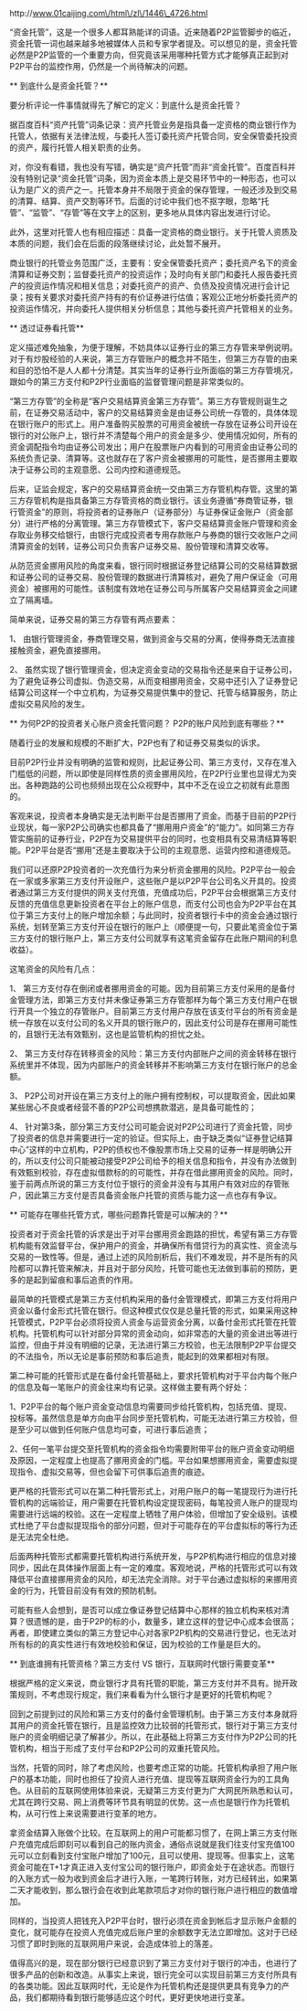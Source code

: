http:\/\/www.01caijing.com\/html\/zl\/1446\_4726.html

“资金托管”，这是一个很多人都耳熟能详的词语。近来随着P2P监管脚步的临近，资金托管一词也越来越多地被媒体人员和专家学者提及。可以想见的是，资金托管必然是P2P监管的一个重要方向，但究竟该采用哪种托管方式才能够真正起到对P2P平台的监控作用，仍然是一个尚待解决的问题。



** 到底什么是资金托管？**



 要分析评论一件事情就得先了解它的定义：到底什么是资金托管？



 据百度百科“资产托管”词条记录：资产托管业务是指具备一定资格的商业银行作为托管人，依据有关法律法规，与委托人签订委托资产托管合同，安全保管委托投资的资产，履行托管人相关职责的业务。



 对，你没有看错，我也没有写错，确实是“资产托管”而非“资金托管”。百度百科并没有特别记录“资金托管”词条，因为资金本质上是交易环节中的一种形态，也可以认为是广义的资产之一。托管本身并不局限于资金的保存管理，一般还涉及到交易的清算、结算、资产交割等环节。后面的讨论中我们也不抠字眼，忽略“托管”、“监管”、“存管”等在文字上的区别，更多地从具体内容出发进行讨论。



 此外，这里对托管人也有相应描述：具备一定资格的商业银行。关于托管人资质及本质的问题，我们会在后面的段落继续讨论，此处暂不展开。



 商业银行的托管业务范围广泛，主要有：安全保管委托资产；委托资产名下的资金清算和证券交割；监督委托资产的投资运作；及时向有关部门和委托人报告委托资产的投资运作情况和相关信息；对委托资产的资产、负债及投资情况进行会计记录；按有关要求对委托资产持有的有价证券进行估值；客观公正地分析委托资产的投资运作情况，并向委托人提供相关分析信息；其他与委托资产托管相关的业务。



** 透过证券看托管**



 定义描述难免抽象，为便于理解，不妨具体以证券行业的第三方存管来举例说明。对于有炒股经验的人来说，第三方存管账户的概念并不陌生，但第三方存管的由来和目的恐怕不是人人都十分清楚。其实当年的证券行业所面临的第三方存管境况，跟如今的第三方支付和P2P行业面临的监督管理问题是非常类似的。



 “第三方存管”的全称是“客户交易结算资金第三方存管”。第三方存管规则诞生之前，在证券交易活动中，客户的交易结算资金是由证券公司统一存管的，具体体现在银行账户的形式上。用户准备购买股票的可用资金被统一存放在证券公司开设在银行的对公账户上，银行并不清楚每个用户的资金是多少、使用情况如何，所有的资金调配指令均由证券公司发出；用户在股票账户内看到的可用资金由证券公司的系统负责记录、清算等。这也就存在了客户资金被挪用的可能性，是否挪用主要取决于证券公司的主观意愿、公司内控和道德规范。



 后来，证监会规定，客户的交易结算资金统一交由第三方存管机构存管。这里的第三方存管机构是指具备第三方存管资格的商业银行。该业务遵循“券商管证券，银行管资金”的原则，将投资者的证券账户（证券部分）与证券保证金账户（资金部分）进行严格的分离管理。第三方存管模式下，客户交易结算资金账户管理和资金存取业务移交给银行，由银行完成投资者专用存款账户与券商的银行交收账户之间清算资金的划转，证券公司只负责客户证券交易、股份管理和清算交收等。



 从防范资金挪用风险的角度来看，银行同时根据证券登记结算公司的交易结算数据和证券公司的证券交易、股份管理的数据进行清算核对，避免了用户保证金（可用资金）被挪用的可能性。该制度有效地在证券公司与所属客户交易结算资金之间建立了隔离墙。



 简单来说，证券交易的第三方存管有两点要素：



 1、 由银行管理资金，券商管理交易，做到资金与交易的分离，使得券商无法直接接触资金，避免直接挪用。



 2、 虽然实现了银行管理资金，但决定资金变动的交易指令还是来自于证券公司，为了避免证券公司虚拟、伪造交易，从而变相挪用资金，交易中还引入了证券登记结算公司这样一个中立机构，为证券交易提供集中的登记、托管与结算服务，防止虚拟交易风险的发生。



** 为何P2P的投资者关心账户资金托管问题？ P2P的账户风险到底有哪些？**



 随着行业的发展和规模的不断扩大，P2P也有了和证券交易类似的诉求。



 目前P2P行业并没有明确的监管和规则，比起证券公司、第三方支付，又存在准入门槛低的问题，所以即使是同样性质的资金挪用风险，在P2P行业里也显得尤为突出。各种跑路的公司也频频出现在公众视野中，其中不乏在设立之初就有此意图的。



 客观来说，投资者本身确实是无法判断平台是否挪用了资金。而基于目前的P2P行业现状，每一家P2P公司确实也都具备了“挪用用户资金”的“能力”。如同第三方存管实施前的证券行业，P2P在为交易提供平台的同时，也变相具有交易清结算等职能。P2P平台是否“挪用”还是主要取决于公司的主观意愿、运营内控和道德规范。



 我们可以还原P2P投资者的一次充值行为来分析资金挪用的风险。P2P平台一般会在一家或多家第三方支付开设账户，这些账户是以P2P平台公司名义开具的。投资者通过第三方支付提供的网关支付充值，充值成功后，P2P平台会根据第三方支付反馈的充值信息更新投资者在平台上的账户信息，而支付公司也会为P2P平台在其位于第三方支付上的账户增加余额；与此同时，投资者银行卡中的资金会通过银行系统，划转至第三方支付开设在银行的账户上（顺便提一句，只要此笔资金位于第三方支付的银行账户上，第三方支付公司就享有这笔资金留存在此账户期间的利息收益）。



 这笔资金的风险有几点：



 1、 第三方支付存在倒闭或者挪用资金的可能。因为目前第三方支付采用的是备付金管理方法，即第三方支付并未像证券第三方存管那样为每个第三方支付用户在银行开具一个独立的存管账户。目前第三方支付用户存放在该支付平台的所有资金是统一存放在以支付公司的名义开具的银行账户的，因此支付公司是存在挪用可能性的，且银行无法有效甄别，这也是监管机构的担忧之处。



 2、 第三方支付存在转移资金的风险：第三方支付内部账户之间的资金转移在银行系统里并不体现，因为内部账户的资金转移并不影响第三方支付在银行账户的总金额。



 3、 P2P公司对开设在第三方支付上的账户拥有控制权，可以提取资金，因此如果某些居心不良或者经营不善的P2P公司想携款潜逃，是具备可能性的；



 4、 针对第3条，部分第三方支付公司可能会说对P2P公司进行了资金托管，同步了投资者的信息并需要进行一定的验证。但实际上，由于缺乏类似“证券登记结算中心”这样的中立机构，P2P的债权也不像股票市场上交易的证券一样是明确公开的，所以支付公司只能被动接受P2P公司给予的相关信息和指令，并没有办法做到有效甄别校验，存在虚拟借款标的的可能性，并存在借此挪用资金的风险。同时，鉴于前两点所说的第三方支付位于银行的资金并没有与其用户有效对应的存管账户，因此第三方支付是否具备资金账户托管的资质与能力这一点也存有争议。



** 可能存在哪些托管方式，哪些问题靠托管是可以解决的？**



 投资者对于资金托管的诉求是出于对平台挪用资金跑路的担忧，希望有第三方存管机构能有效监督平台，保护用户的资金，并确保所有借贷行为的真实性、资金流与交易的一致性等。但是，通过上述的风险剖析后，我们不难发现，并不是所有的风险都可以靠托管来解决，并且对于部分风险，托管可能也无法做到事前的预防，更多的是起到留痕和事后追责的作用。



 最简单的托管模式是第三方支付机构采用的备付金管理模式，即第三方支付将用户资金以备付金形式托管在银行。但这种模式仅仅是总量托管的形式，如果采用这种托管模式，P2P平台必须将投资人资金与运营资金分离，以备付金形式托管在托管机构。托管机构可以针对部分异常的资金动向，如非常态的大量的资金进出等进行监控，但由于并没有明细的记录，无法进行第三方校验，也无法限制P2P平台提交的不法指令，所以无论是事前预防和事后追责，能起到的效果都相对有限。



 第二种可能的托管形式是在备付金托管基础上，要求托管机构对于平台内每个账户的信息及每一笔账户的资金往来均有记录。这样做主要有两个好处：



 1、P2P平台的每个账户资金变动信息均需要同步给托管机构，包括充值、提现、投标等。虽然信息是单方向由平台同步至托管机构，可能无法进行第三方校验，但是至少可以做到任何账户信息均可查，可进行事后追责；



 2、任何一笔平台提交至托管机构的资金指令均需要附带平台的账户资金变动明细及原因，一定程度上也提高了挪用资金的门槛。平台如果想挪用资金，需要虚拟提现指令、虚拟交易等，但也会留下可供事后追责的痕迹。



 更严格的托管形式可以在第二种托管形式上，对用户账户的每一笔提现行为进行托管机构的远端验证，用户需要在托管机构设定提现密码，每笔投资人账户的提现均需要进行远端的校验。这在一定程度上牺牲了用户体验，但增加了安全级别。该模式杜绝了平台虚拟提现指令的部分问题，但对于可能存在的平台虚拟标的等行为还是无法完全杜绝。



 后面两种托管形式都需要托管机构进行系统开发，与P2P机构进行相应的信息对接同步，因此在具体操作层面上有一定的难度。客观地说，严格的托管形式可以有效降低平台直接挪用资金的风险，却无法完全消除。对于平台通过虚拟标的来挪用资金的行为，托管目前没有有效的预防机制。



 可能有些人会想到，是否可以成立像证券登记结算中心那样的独立机构来核对清算？很遗憾的是，由于P2P的标的小，数量多，建立这样的登记中心成本会很高；再者，即使建立类似的第三方登记中心对各家P2P机构的交易进行登记，也无法对所有标的的真实性进行有效地校验和保证，因为校验的工作量是巨大的。



** 到底谁拥有托管资格？第三方支付 VS 银行，互联网时代银行需要变革**



 根据严格的定义来说，商业银行才具有托管的职能，第三方支付并不具有。抛开政策规则，不考虑现行规定，我们来看看为什么银行才是更好的托管机构呢？



 回到之前提到过的风险和第三方支付的备付金管理机制。由于第三方支付本身就将其用户的资金托管在银行，且是监控效力比较弱的托管形式，银行对于第三方支付账户的资金明细记录了解甚少。所以，在此基础上将第三方支付作为P2P公司的托管机构，相当于形成了支付平台和P2P公司的双重托管风险。



 当然，托管的同时，除了考虑风险，也要考虑正常的功能。托管机构承担了用户账户的基本功能，同时也担任了投资人进行充值、提现等互联网资金行为的工具角色。从目前的互联网使用体验来说，无疑第三方支付更为广大网民所熟悉和认可，尤其在跨行交易、网上消费等环节具有明显的优势。这一点也是银行作为托管机构，从可行性上来说需要进行变革的地方。



 拿资金结算入账做个比较。在互联网上的用户可能都习惯了，在网上第三方支付账户充值完成后即刻可以看到自己的账内资金，通俗点说就是我们往支付宝充值100元可以立刻看到支付宝账户增加了100元，且可以使用、提现等。但事实上，这笔资金可能在T+1才真正进入支付宝公司的银行账户，即资金处于在途状态。而银行的入账方式一般为收到资金后才进行入账，一笔跨行转账，对方已经转出，如果第二天才能收到，那么银行会在收到此笔款项后才对你的银行账户进行相应的数值增加。



 同样的，当投资人把钱充入P2P平台时，银行必须在资金到帐后才显示账户金额的变化，就可能存在投资人充值完成后账户里的余额数字无法立即增加。这对于已经习惯了即时到账的互联网用户来说，会造成体验上的落差。



 值得高兴的是，现在部分银行已经意识到了第三方支付对于银行的冲击，也进行了很多产品的创新和改造。从事实上来说，银行完全可以实现目前第三方支付所具有的各类功能。因此互联网时代，无论是作为托管机构还是提供更具有竞争力的产品，我们都期待看到银行能够适应这个时代，更好更快地进行变革。

